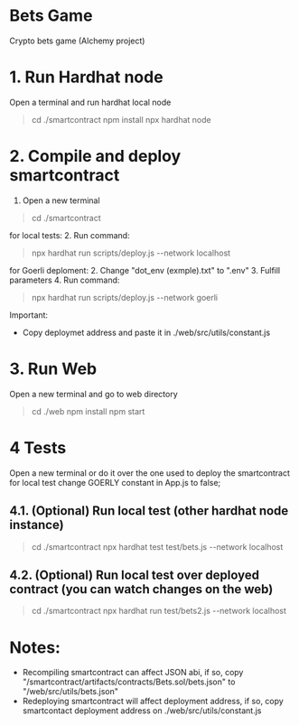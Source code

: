 # Bets Game
Crypto bets game (Alchemy project)

# 1. Run Hardhat node
Open a terminal and run hardhat local node
> cd ./smartcontract
> npm install
> npx hardhat node

# 2. Compile and deploy smartcontract
1. Open a new terminal
> cd ./smartcontract

for local tests:
2. Run command:
> npx hardhat run scripts/deploy.js --network localhost 

for Goerli deploment:
2. Change "dot_env (exmple).txt" to ".env"
3. Fulfill parameters
4. Run command:
> npx hardhat run scripts/deploy.js --network goerli

Important:
- Copy deploymet address and paste it in ./web/src/utils/constant.js

# 3. Run Web
Open a new terminal and go to web directory
> cd ./web
> npm install
> npm start

# 4 Tests
Open a new terminal or do it over the one used to deploy the smartcontract
for local test change GOERLY constant in App.js to false;

## 4.1. (Optional) Run local test (other hardhat node instance)
> cd ./smartcontract
> npx hardhat test test/bets.js --network localhost

## 4.2. (Optional) Run local test over deployed contract (you can watch changes on the web)
> cd ./smartcontract
> npx hardhat run test/bets2.js --network localhost

# Notes:
- Recompiling smartcontract can affect JSON abi, if so, copy "/smartcontract/artifacts/contracts/Bets.sol/bets.json" to "/web/src/utils/bets.json"
- Redeploying smartcontract will affect deployment address, if so, copy smartcontact deployment address on ./web/src/utils/constant.js


 